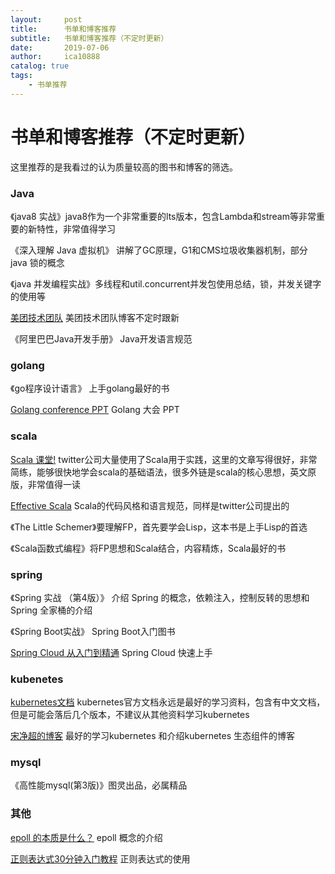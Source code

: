 ```yaml
---
layout:     post
title:      书单和博客推荐
subtitle:   书单和博客推荐（不定时更新）
date:       2019-07-06
author:     ica10888
catalog: true
tags:
    - 书单推荐
---
```



# 书单和博客推荐（不定时更新）

这里推荐的是我看过的认为质量较高的图书和博客的筛选。

### Java

《java8 实战》java8作为一个非常重要的lts版本，包含Lambda和stream等非常重要的新特性，非常值得学习

《深入理解 Java 虚拟机》 讲解了GC原理，G1和CMS垃圾收集器机制，部分 java 锁的概念

《java 并发编程实战》多线程和util.concurrent并发包使用总结，锁，并发关键字的使用等

[美团技术团队](https://tech.meituan.com/)  美团技术团队博客不定时跟新

《阿里巴巴Java开发手册》 Java开发语言规范

### golang

《go程序设计语言》 上手golang最好的书

[Golang conference PPT](https://github.com/gopherchina/conference) Golang 大会 PPT


### scala

[Scala 课堂!](http://twitter.github.io/scala_school/zh_cn/index.html) twitter公司大量使用了Scala用于实践，这里的文章写得很好，非常简练，能够很快地学会scala的基础语法，很多外链是scala的核心思想，英文原版，非常值得一读

[Effective Scala](https://twitter.github.io/effectivescala/index-cn.html) Scala的代码风格和语言规范，同样是twitter公司提出的

《The Little Schemer》要理解FP，首先要学会Lisp，这本书是上手Lisp的首选

《Scala函数式编程》将FP思想和Scala结合，内容精炼，Scala最好的书

### spring

《Spring 实战 （第4版）》 介绍 Spring 的概念，依赖注入，控制反转的思想和 Spring 全家桶的介绍

《Spring Boot实战》 Spring Boot入门图书

[Spring Cloud 从入门到精通](https://blog.csdn.net/valada/article/details/80892573)  Spring Cloud 快速上手

### kubenetes

[kubernetes文档](https://kubernetes.io/docs/tasks/)  kubernetes官方文档永远是最好的学习资料，包含有中文文档，但是可能会落后几个版本，不建议从其他资料学习kubernetes

[宋净超的博客](https://jimmysong.io/) 最好的学习kubernetes 和介绍kubernetes 生态组件的博客

### mysql

《高性能mysql(第3版)》图灵出品，必属精品

### 其他

[epoll 的本质是什么？](https://my.oschina.net/editorial-story/blog/3052308) epoll 概念的介绍

[正则表达式30分钟入门教程](https://deerchao.net/tutorials/regex/regex.htm) 正则表达式的使用




